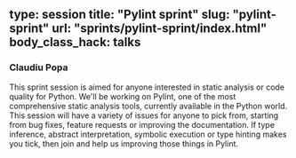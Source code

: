 type: session
title: "Pylint sprint"
slug: "pylint-sprint"
url: "sprints/pylint-sprint/index.html"
body_class_hack: talks
---

### Claudiu Popa

This sprint session is aimed for anyone interested in static analysis or code quality for Python. We'll be working on Pylint, one of the most comprehensive static analysis tools, currently available in the Python world. This session will have a variety of issues for anyone to pick from, starting from bug fixes, feature requests or improving the documentation. If type inference, abstract interpretation, symbolic execution or type hinting makes you tick, then join and help us improving those things in Pylint.